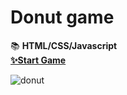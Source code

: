 # Donut game

📚 **HTML/CSS/Javascript**    
[**✨Start Game**](https://tigowler.github.io/donut_game/)   

![donut](https://user-images.githubusercontent.com/92033114/169338714-0ca00332-15eb-4990-bb6b-4ac899db4920.gif)
